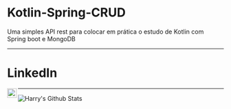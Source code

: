 # Kotlin-Spring-CRUD
Uma simples API rest para colocar em prática o estudo de Kotlin com Spring boot e MongoDB

---

# LinkedIn
[<img align="left" alt="Harry | LinkedIn" width="22px" src="https://cdn.jsdelivr.net/npm/simple-icons@v3/icons/linkedin.svg" />][linkedin]

[linkedin]: https://www.linkedin.com/in/yuryregis/

---

<img align="left" alt="Harry's Github Stats" src="https://github-readme-stats.vercel.app/api?username=YuryRegis&show_icons=true&hide_border=true" />